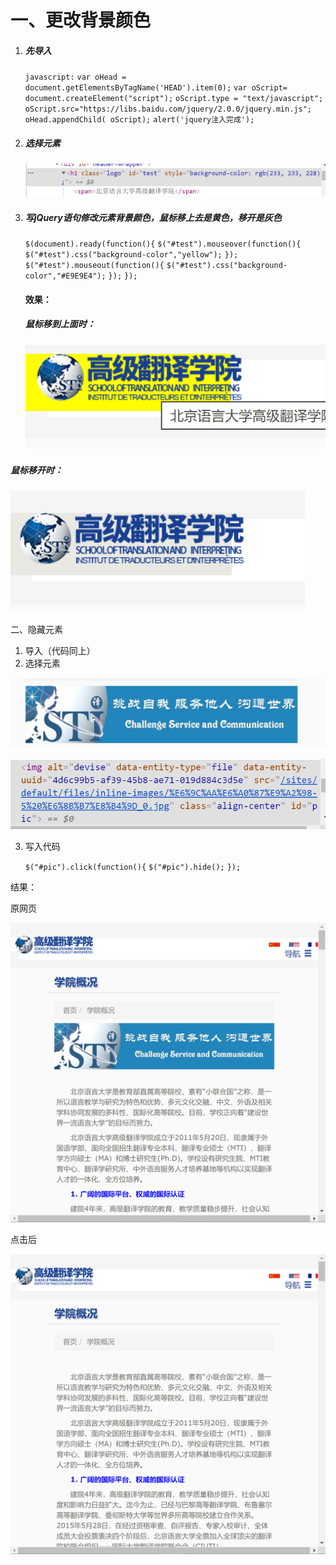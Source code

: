 # 一、更改背景颜色

1. ##### 先导入

   `javascript:` 
   `var oHead = document.getElementsByTagName('HEAD').item(0);` 
   `var oScript= document.createElement("script");` 
   `oScript.type = "text/javascript";` 
   `oScript.src="https://libs.baidu.com/jquery/2.0.0/jquery.min.js";`
   `oHead.appendChild( oScript);`
   `alert('jquery注入完成');`

2. ##### 选择元素

   ![1](https://github.com/Yxy0626/DATABASE2/blob/main/%E7%AC%AC%E4%B8%80%E5%91%A8/%E8%AF%BE%E5%A0%82%E4%BD%9C%E4%B8%9A/1.png)

3. ##### 写jQuery语句修改元素背景颜色，鼠标移上去是黄色，移开是灰色

   `$(document).ready(function(){`
     `$("#test").mouseover(function(){`
       `$("#test").css("background-color","yellow");`
     `});`
     `$("#test").mouseout(function(){`
       `$("#test").css("background-color","#E9E9E4");`
     `});`
   `});`

   #### 效果：

   ##### 鼠标移到上面时：

   ![3](https://github.com/Yxy0626/DATABASE2/blob/main/%E7%AC%AC%E4%B8%80%E5%91%A8/%E8%AF%BE%E5%A0%82%E4%BD%9C%E4%B8%9A/3.png)

#####       鼠标移开时：

![2](https://github.com/Yxy0626/DATABASE2/blob/main/%E7%AC%AC%E4%B8%80%E5%91%A8/%E8%AF%BE%E5%A0%82%E4%BD%9C%E4%B8%9A/2.png)

二、隐藏元素

1. 导入（代码同上）
2. 选择元素

![4](https://github.com/Yxy0626/DATABASE2/blob/main/%E7%AC%AC%E4%B8%80%E5%91%A8/%E8%AF%BE%E5%A0%82%E4%BD%9C%E4%B8%9A/4.png)

![5](https://github.com/Yxy0626/DATABASE2/blob/main/%E7%AC%AC%E4%B8%80%E5%91%A8/%E8%AF%BE%E5%A0%82%E4%BD%9C%E4%B8%9A/5.png)

3. 写入代码

   `$("#pic").click(function(){`
     `$("#pic").hide();`
   `});`

结果：

原网页

![7](https://github.com/Yxy0626/DATABASE2/blob/main/%E7%AC%AC%E4%B8%80%E5%91%A8/%E8%AF%BE%E5%A0%82%E4%BD%9C%E4%B8%9A/7.png)

点击后

![8](https://github.com/Yxy0626/DATABASE2/blob/main/%E7%AC%AC%E4%B8%80%E5%91%A8/%E8%AF%BE%E5%A0%82%E4%BD%9C%E4%B8%9A/8.png)

